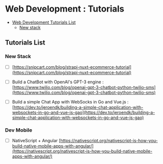 # Web Development : Tutorials

- [Web Development Tutorials List](#tutorials-list)
  - [New stack](#new-stack)

## Tutorials List

### New Stack

* [ ] [https://snipcart.com/blog/strapi-nuxt-ecommerce-tutorial](https://snipcart.com/blog/strapi-nuxt-ecommerce-tutorial)

* [ ] Build a ChatBot with OpenAI's GPT-3 engine : [https://www.twilio.com/blog/openai-gpt-3-chatbot-python-twilio-sms](https://www.twilio.com/blog/openai-gpt-3-chatbot-python-twilio-sms)

* [ ] Build a simple Chat App with WebSocks in Go and Vue.js : [https://dev.to/jeroendk/building-a-simple-chat-application-with-websockets-in-go-and-vue-js-gao](https://dev.to/jeroendk/building-a-simple-chat-application-with-websockets-in-go-and-vue-js-gao)

### Dev Mobile

* [ ] NativeScript + Angular [https://nativescript.org/nativescript-is-how-you-build-native-mobile-apps-with-angular/](https://nativescript.org/nativescript-is-how-you-build-native-mobile-apps-with-angular/)